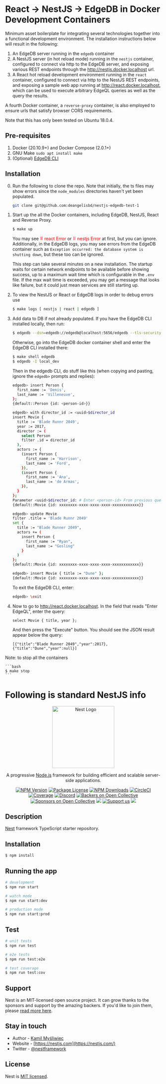 # React → NestJS → EdgeDB in Docker Development Containers

Minimum asset boilerplate for integrating several technologies together into a functional development environment. The installation instructions below will result in the following:

1. An EdgeDB server running in the `edgedb` container
2. A NestJS server (in hot reload mode) running in the `nestjs` container, configured to connect via http to the EdgeDB server, and exposing various REST endpoints through the http://nestjs.docker.localhost url.
3. A React hot reload development environment running in the `react` container, configured to connect via http to the NestJS REST endpoints, and exposing a sample web app running at http://react.docker.localhost, which can be used to execute arbitrary EdgeQL queries as well as the query the results.

A fourth Docker container, a `reverse-proxy` container, is also employed to ensure urls that satisfy browser CORS requirements.

Note that this has only been tested on Ubuntu 18.0.4.

## Pre-requisites
1. Docker (20.10.9+) and Docker Compose (2.0.1+)
2. GNU Make `sudo apt install make`
3. (Optional) [EdgeDB CLI](https://www.edgedb.com/install#linux-debianubuntults)

## Installation

0. Run the following to clone the repo. Note that initially, the ts files may show errors since the `node_modules` directories haven't yet been populated.

    ```bash
    git clone git@github.com:deangelisbd/nestjs-edgedb-test-1
    ```

1. Start up the all the Docker containers, including EdgeDB, NestJS, React and Reverse Proxy.

    ```bash
    $ make up
    ```
    You may see <span style="color:red">⠿ react Error</span> or <span style="color:red">⠿ nestjs Error</span> at first, but you can ignore. Additionally, in the EdgeDB logs,  you may see errors from the EdgeDB container such as `Exception occurred: the database system is shutting down`, but these too can be ignored.

    This step can take several minutes on a new installation. The startup waits for certain network endpoints to be available before showing success, up to a maximum wait time which is configurable in the `.env` file. If the max wait time is exceeded, you may get a message that looks like failure, but it could just mean services are still starting up.

3. To view the NestJS or React or EdgeDB logs in order to debug errors use

    ```bash
    $ make logs [ nestjs | react | edgedb ]
    ```

4.  Add data to DB if not already populated.
    If you have the EdgeDB CLI installed locally, then run:
    ```bash
    $ edgedb --dsn=edgedb://edgedb@localhost:5656/edgedb --tls-security=insecure
    ```

    Otherwise, go into the EdgeDB docker container shell and enter the EdgeDB CLI installed there:
    ```bash
    $ make shell edgedb
    $ edgedb -I local_dev
    ```

    Then in the edgedb CLI, do stuff like this (when copying and pasting, ignore the `edgedb>` prompts and replies):
    ```bash
    edgedb> insert Person {
      first_name := 'Denis',
      last_name := 'Villeneuve',
    };
    {default::Person {id: <person-id>}}

    edgedb> with director_id := <uuid>$director_id
    insert Movie {
      title := 'Blade Runnr 2049',
      year := 2017,
      director := (
        select Person
        filter .id = director_id
      ),
      actors := {
        (insert Person {
          first_name := 'Harrison',
          last_name := 'Ford',
        }),
        (insert Person {
          first_name := 'Ana',
          last_name := 'de Armas',
        }),
      }
    };
    Parameter <uuid>$director_id: # Enter <person-id> From previous query at prompt here
    {default::Movie {id: xxxxxxxx-xxxx-xxxx-xxxx-xxxxxxxxxxxx}}

    edgedb> update Movie
    filter .title = 'Blade Runnr 2049'
    set {
      title := "Blade Runner 2049",
      actors += (
        insert Person {
          first_name := "Ryan",
          last_name := "Gosling"
        }
      )
    };
    {default::Movie {id: xxxxxxxx-xxxx-xxxx-xxxx-xxxxxxxxxxxx}}

    edgedb> insert Movie { title := "Dune" };
    {default::Movie {id: xxxxxxxx-xxxx-xxxx-xxxx-xxxxxxxxxxxx}}
    ```

    To exit the EdgeDB CLI, enter:

    ```bash
    edgedb> \exit
    ```

5. Now to go to http://react.docker.localhost. In the field that reads "Enter EdgeQL", enter the query:

    ```
    select Movie { title, year };
    ```

    And then press the "Execute" button. You should see the JSON result appear below the query:
    
    ```
    [{"title":"Blade Runner 2049","year":2017},{"title":"Dune","year":null}]
    ```

Note: to stop all the containers

    ```bash
    $ make stop
    ```

# Following is standard NestJS info

<p align="center">
  <a href="http://nestjs.com/" target="blank"><img src="https://nestjs.com/img/logo-small.svg" width="200" alt="Nest Logo" /></a>
</p>

[circleci-image]: https://img.shields.io/circleci/build/github/nestjs/nest/master?token=abc123def456
[circleci-url]: https://circleci.com/gh/nestjs/nest

  <p align="center">A progressive <a href="http://nodejs.org" target="_blank">Node.js</a> framework for building efficient and scalable server-side applications.</p>
    <p align="center">
<a href="https://www.npmjs.com/~nestjscore" target="_blank"><img src="https://img.shields.io/npm/v/@nestjs/core.svg" alt="NPM Version" /></a>
<a href="https://www.npmjs.com/~nestjscore" target="_blank"><img src="https://img.shields.io/npm/l/@nestjs/core.svg" alt="Package License" /></a>
<a href="https://www.npmjs.com/~nestjscore" target="_blank"><img src="https://img.shields.io/npm/dm/@nestjs/common.svg" alt="NPM Downloads" /></a>
<a href="https://circleci.com/gh/nestjs/nest" target="_blank"><img src="https://img.shields.io/circleci/build/github/nestjs/nest/master" alt="CircleCI" /></a>
<a href="https://coveralls.io/github/nestjs/nest?branch=master" target="_blank"><img src="https://coveralls.io/repos/github/nestjs/nest/badge.svg?branch=master#9" alt="Coverage" /></a>
<a href="https://discord.gg/G7Qnnhy" target="_blank"><img src="https://img.shields.io/badge/discord-online-brightgreen.svg" alt="Discord"/></a>
<a href="https://opencollective.com/nest#backer" target="_blank"><img src="https://opencollective.com/nest/backers/badge.svg" alt="Backers on Open Collective" /></a>
<a href="https://opencollective.com/nest#sponsor" target="_blank"><img src="https://opencollective.com/nest/sponsors/badge.svg" alt="Sponsors on Open Collective" /></a>
  <a href="https://paypal.me/kamilmysliwiec" target="_blank"><img src="https://img.shields.io/badge/Donate-PayPal-ff3f59.svg"/></a>
    <a href="https://opencollective.com/nest#sponsor"  target="_blank"><img src="https://img.shields.io/badge/Support%20us-Open%20Collective-41B883.svg" alt="Support us"></a>
  <a href="https://twitter.com/nestframework" target="_blank"><img src="https://img.shields.io/twitter/follow/nestframework.svg?style=social&label=Follow"></a>
</p>
  <!--[![Backers on Open Collective](https://opencollective.com/nest/backers/badge.svg)](https://opencollective.com/nest#backer)
  [![Sponsors on Open Collective](https://opencollective.com/nest/sponsors/badge.svg)](https://opencollective.com/nest#sponsor)-->

## Description

[Nest](https://github.com/nestjs/nest) framework TypeScript starter repository.

## Installation

```bash
$ npm install
```

## Running the app

```bash
# development
$ npm run start

# watch mode
$ npm run start:dev

# production mode
$ npm run start:prod
```

## Test

```bash
# unit tests
$ npm run test

# e2e tests
$ npm run test:e2e

# test coverage
$ npm run test:cov
```

## Support

Nest is an MIT-licensed open source project. It can grow thanks to the sponsors and support by the amazing backers. If you'd like to join them, please [read more here](https://docs.nestjs.com/support).

## Stay in touch

- Author - [Kamil Myśliwiec](https://kamilmysliwiec.com)
- Website - [https://nestjs.com](https://nestjs.com/)
- Twitter - [@nestframework](https://twitter.com/nestframework)

## License

Nest is [MIT licensed](LICENSE).
